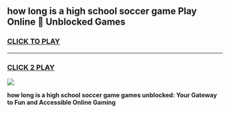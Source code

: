 
## how long is a high school soccer game Play Online 👋 Unblocked Games
<h3>
<a href="https://news.freeplayer.one?title=how_long_is_a_high_school_soccer_game&ref=17GH">CLICK TO PLAY</a></h3>
<hr>

<h3>
<a href="https://news.freeplayer.one?title=how_long_is_a_high_school_soccer_game&ref=17GH">CLICK 2 PLAY</a>
  
</h3>

<a href="https://news.freeplayer.one?title=how_long_is_a_high_school_soccer_game&ref=17GH/"><img src="https://clearcache.store/games.png"></a>


**how long is a high school soccer game games unblocked: Your Gateway to Fun and Accessible Online Gaming**

